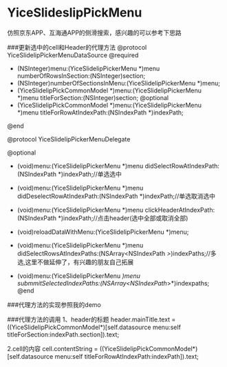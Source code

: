 # YiceSlideslipPickMenu
仿照京东APP、互海通APP的侧滑搜索，感兴趣的可以参考下思路



###更新选中的cell和Header的代理方法
@protocol YiceSlidelipPickerMenuDataSource <NSObject>
@required
- (NSInteger)menu:(YiceSlidelipPickerMenu *)menu numberOfRowsInSection:(NSInteger)section;
- (NSInteger)numberOfSectionsInMenu:(YiceSlidelipPickerMenu *)menu;
- (YiceSlidelipPickCommonModel *)menu:(YiceSlidelipPickerMenu *)menu titleForSection:(NSInteger)section;
@optional
- (YiceSlidelipPickCommonModel *)menu:(YiceSlidelipPickerMenu *)menu titleForRowAtIndexPath:(NSIndexPath *)indexPath;

@end

@protocol YiceSlidelipPickerMenuDelegate <NSObject>

@optional
- (void)menu:(YiceSlidelipPickerMenu *)menu didSelectRowAtIndexPath:(NSIndexPath *)indexPath;//单选选中

- (void)menu:(YiceSlidelipPickerMenu *)menu didDeselectRowAtIndexPath:(NSIndexPath *)indexPath;//单选取消选中

- (void)menu:(YiceSlidelipPickerMenu *)menu clickHeaderAtIndexPath:(NSIndexPath *)indexPath;//点击header(选中全部或取消全部)

- (void)reloadDataWithMenu:(YiceSlidelipPickerMenu *)menu;

- (void)menu:(YiceSlidelipPickerMenu *)menu didSelectRowsAtIndexPaths:(NSArray<NSIndexPath *>*)indexPaths;//多选,这里不做延伸了，有兴趣的朋友自己拓展

- (void)menu:(YiceSlidelipPickerMenu *)menu submmitSelectedIndexPaths:(NSArray<NSIndexPath*>*)indexpaths;
@end

###代理方法的实现参照我的demo

###代理方法的调用
1、header的标题
header.mainTitle.text = ((YiceSlidelipPickCommonModel*)[self.datasource menu:self titleForSection:indexPath.section]).text;

2.cell的内容
cell.contentString = ((YiceSlidelipPickCommonModel*)[self.datasource menu:self titleForRowAtIndexPath:indexPath]).text;
